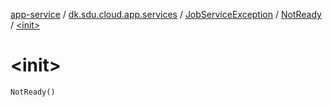 [app-service](../../../index.md) / [dk.sdu.cloud.app.services](../../index.md) / [JobServiceException](../index.md) / [NotReady](index.md) / [&lt;init&gt;](./-init-.md)

# &lt;init&gt;

`NotReady()`